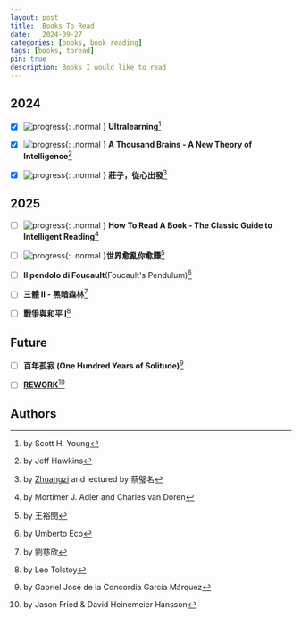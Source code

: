 ```yaml
---
layout: post
title:  Books To Read
date:   2024-09-27
categories: [books, book reading]
tags: [books, toread]
pin: true
description: Books I would like to read
---
```


## 2024

- [x] ![progress](https://progress-bar.xyz/100/?width=60){: .normal } **Ultralearning**[^ultralearning]
- [x] ![progress](https://progress-bar.xyz/100/?width=60){: .normal } **A Thousand Brains - A New Theory of Intelligence**[^thousandbrains]
- [x] ![progress](https://progress-bar.xyz/100/?width=60){: .normal } **莊子，從心出發**[^zhuangzi]


## 2025

- [ ] ![progress](https://progress-bar.xyz/59/?width=60){: .normal } **How To Read A Book - The Classic Guide to Intelligent Reading**[^howtoreadabook]
- [ ] ![progress](https://progress-bar.xyz/78/?width=60){: .normal }**世界愈亂你愈賺**[^investment-thinking]
- [ ] **Il pendolo di Foucault**(Foucault's Pendulum)[^il-pendolo-di-foucault]
- [ ] **三體 II - 黑暗森林**[^3-body-problem]
- [ ] **戰爭與和平 I**[^war-and-peace]


## Future

- [ ] **百年孤寂 (One Hundred Years of Solitude)**[^solitude]
- [ ] [**REWORK**][rework][^rework]


## Authors

[^ultralearning]: by Scott H. Young
[^howtoreadabook]: by Mortimer J. Adler and Charles van Doren
[^thousandbrains]: by Jeff Hawkins
[^zhuangzi]: by [Zhuangzi](https://zh.wikipedia.org/zh-tw/%E5%BA%84%E5%AD%90) and lectured by 蔡璧名
[^rework]: by Jason Fried & David Heinemeier Hansson
[^war-and-peace]: by Leo Tolstoy
[^il-pendolo-di-foucault]: by Umberto Eco
[^3-body-problem]: by 劉慈欣
[^solitude]: by Gabriel José de la Concordia García Márquez
[^investment-thinking]: by 王裕閔

[rework]: https://basecamp.com/books/rework
